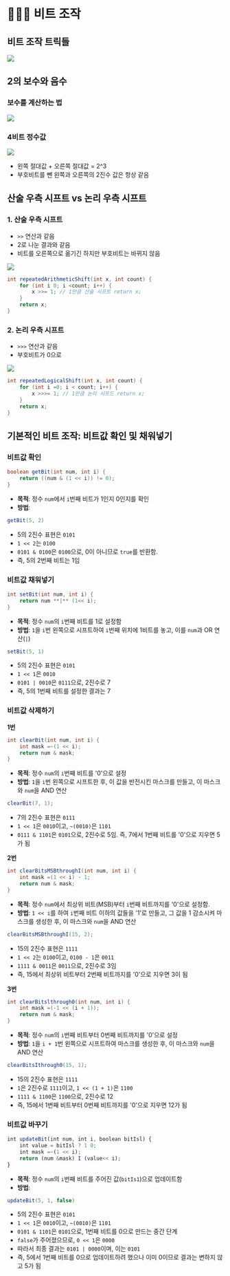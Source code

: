 # 👩🏻‍💻 비트 조작

## 비트 조작 트릭들

![](https://github.com/yeonju0110/algorithm-study/assets/97719273/af49d014-cfc1-4779-94ff-7e8b028cf215)

## 2의 보수와 음수

### 보수를 계산하는 법

![](https://github.com/yeonju0110/algorithm-study/assets/97719273/861a25af-9cb4-425e-9b42-c8ded3885215)

### 4비트 정수값

![](https://github.com/yeonju0110/algorithm-study/assets/97719273/f104d84a-40a5-488c-8b2a-80f4925645aa)

- 왼쪽 절대값 + 오른쪽 절대값 = 2^3
- 부호비트를 뺀 왼쪽과 오른쪽의 2진수 값은 항상 같음

## 산술 우측 시프트 vs 논리 우측 시프트

### 1. 산술 우측 시프트

- `>>` 연산과 같음
- 2로 나눈 결과와 같음
- 비트를 오른쪽으로 옮기긴 하지만 부호비트는 바뀌지 않음

![](https://github.com/yeonju0110/algorithm-study/assets/97719273/43992330-615a-4a00-9cc9-65046252e508)

```java
int repeatedArithmeticShift(int x, int count) {
	for (int i 0; i <count; i++) {
		x >>= 1; // 1만큼 산술 시프트 return x;
	}
	return x;
}
```

### 2. 논리 우측 시프트

- `>>>` 연산과 같음
- 부호비트가 0으로

![](https://github.com/yeonju0110/algorithm-study/assets/97719273/cfc999fb-04e0-42d5-bff2-d803e84a44c5)

```java
int repeatedLogicalShift(int x, int count) {
	for (int i =0; i < count; i++) {
		x >>>= 1; // 1만큼 논리 시프드 return x;
	}
	return x;
}
```

## 기본적인 비트 조작: 비트값 확인 및 채워넣기

### 비트값 확인

```java
boolean getBit(int num, int i) {
	return ((num & (1 << i)) != 0);
}
```

- **목적**: 정수 `num`에서 `i`번째 비트가 1인지 0인지를 확인
- **방법**:

```java
getBit(5, 2)
```

- 5의 2진수 표현은 `0101`
- `1 << 2`는 `0100`
- `0101 & 0100`은 `0100`으로, 0이 아니므로 `true`를 반환함.
- 즉, 5의 2번째 비트는 1임

### 비트값 채워넣기

```java
int setBit(int num, int i) {
	return num **|** (1<< i);
}
```

- **목적**: 정수 `num`의 `i`번째 비트를 1로 설정함
- **방법**: `1`을 `i`번 왼쪽으로 시프트하여 `i`번째 위치에 1비트를 놓고, 이를 `num`과 OR 연산(`|`)

```java
setBit(5, 1)
```

- 5의 2진수 표현은 `0101`
- `1 << 1`은 `0010`
- `0101 | 0010`은 `0111`으로, 2진수로 7
- 즉, 5의 1번째 비트를 설정한 결과는 7

### 비트값 삭제하기

**1번**

```java
int clearBit(int num, int i) {
    int mask =~(1 << i);
    return num & mask;
}
```

- **목적**: 정수 `num`의 `i`번째 비트를 '0'으로 설정
- **방법**: `1`을 `i`번 왼쪽으로 시프트한 후, 이 값을 반전시킨 마스크를 만들고, 이 마스크와 `num`을 AND 연산

```java
clearBit(7, 1);
```

- 7의 2진수 표현은 `0111`
- `1 << 1`은 `0010`이고, `~(0010)`은 `1101`
- `0111 & 1101`은 `0101`으로, 2진수로 5임. 즉, 7에서 1번째 비트를 '0'으로 지우면 5가 됨

**2번**

```java
int clearBitsMSBthroughI(int num, int i) {
	int mask =(1 << i) - 1;
	return num & mask;
}
```

- **목적**: 정수 `num`에서 최상위 비트(MSB)부터 `i`번째 비트까지를 '0'으로 설정함.
- **방법**: `1 << i`를 하여 `i`번째 비트 이하의 값들을 '1'로 만들고, 그 값을 1 감소시켜 마스크를 생성한 후, 이 마스크와 `num`을 AND 연산

```java
clearBitsMSBthroughI(15, 2);
```

- 15의 2진수 표현은 `1111`
- `1 << 2`는 `0100`이고, `0100 - 1`은 `0011`
- `1111 & 0011`은 `0011`으로, 2진수로 3임
- 즉, 15에서 최상위 비트부터 2번째 비트까지를 '0'으로 지우면 3이 됨

**3번**

```java
int clearBitslthrough0(int num, int i) {
	int mask =(-1 << (i + 1));
	return num & mask;
}
```

- **목적**: 정수 `num`의 `i`번째 비트부터 0번째 비트까지를 '0'으로 설정
- **방법**: `1`을 `i + 1`번 왼쪽으로 시프트하여 마스크를 생성한 후, 이 마스크와 `num`을 AND 연산

```java
clearBitsIthrough0(15, 1);
```

- 15의 2진수 표현은 `1111`
- `1`은 2진수로 `1111`이고, `1 << (1 + 1)`은 `1100`
- `1111 & 1100`은 `1100`으로, 2진수로 12
- 즉, 15에서 1번째 비트부터 0번째 비트까지를 '0'으로 지우면 12가 됨

### 비트값 바꾸기

```jsx
int updateBit(int num, int i, boolean bitIsl) {
	int value = bitIsl ? 1 0;
	int mask =~(1 << i);
	return (num &mask) I (value<< i);
}
```

- **목적**: 정수 `num`의 `i`번째 비트를 주어진 값(`bitIs1`)으로 업데이트함
- **방법**:

```java
updateBit(5, 1, false)
```

- 5의 2진수 표현은 `0101`
- `1 << 1`은 `0010`이고, `~(0010)`은 `1101`
- `0101 & 1101`은 `0101`으로, 1번째 비트를 0으로 만드는 중간 단계
- `false`가 주어졌으므로, `0 << 1`은 `0000`
- 따라서 최종 결과는 `0101 | 0000`이며, 이는 `0101`
- 즉, 5에서 1번째 비트를 0으로 업데이트하려 했으나 이미 0이므로 결과는 변하지 않고 5가 됨
